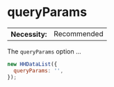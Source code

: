 # queryParams

<table class="options-table">
  <tr>
    <th>Necessity:</th>
    <td>Recommended</td>
  </tr>
</table>

The `queryParams` option ...

``` js nonum
new HHDataList({
  queryParams: '',
});
```

